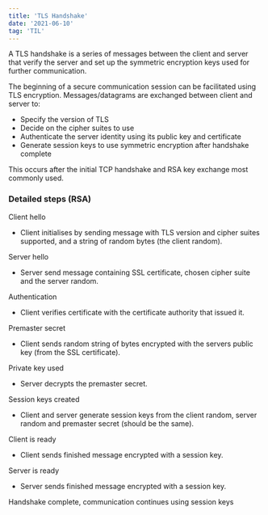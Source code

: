 ```yaml
---
title: 'TLS Handshake'
date: '2021-06-10'
tag: 'TIL'
---
```


A TLS handshake is a series of messages between the client and server that verify the server and set up the symmetric encryption keys used for further communication.

The beginning of a secure communication session can be facilitated using TLS encryption. Messages/datagrams are exchanged between client and server to:
* Specify the version of TLS
* Decide on the cipher suites to use
* Authenticate the server identity using its public key and certificate
* Generate session keys to use symmetric encryption after handshake complete

This occurs after the initial TCP handshake and RSA key exchange most commonly used.

### Detailed steps (RSA)
Client hello
* Client initialises by sending message with TLS version and cipher suites supported, and a string of random bytes (the client random).

Server hello
* Server send message containing SSL certificate, chosen cipher suite and the server random.

Authentication
* Client verifies certificate with the certificate authority that issued it.

Premaster secret
* Client sends random string of bytes encrypted with the servers public key (from the SSL certificate).

Private key used
* Server decrypts the premaster secret.

Session keys created
* Client and server generate session keys from the client random, server random and premaster secret (should be the same).

Client is ready
* Client sends finished message encrypted with a session key.

Server is ready
* Server sends finished message encrypted with a session key.

Handshake complete, communication continues using session keys